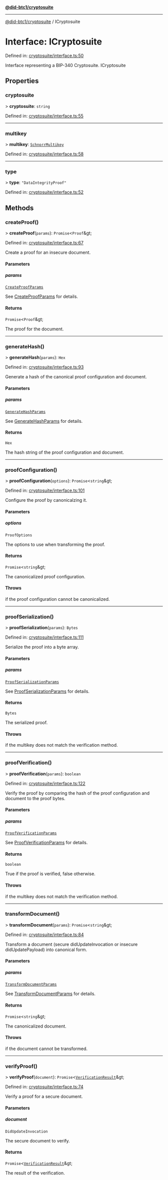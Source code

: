[**@did-btc1/cryptosuite**](../README.md)

***

[@did-btc1/cryptosuite](../globals.md) / ICryptosuite

# Interface: ICryptosuite

Defined in: [cryptosuite/interface.ts:50](https://github.com/dcdpr/did-btc1-js/blob/4ab6f9915d95beed9bc633644c9db1539395f512/packages/cryptosuite/src/cryptosuite/interface.ts#L50)

Interface representing a BIP-340 Cryptosuite.
 ICryptosuite

## Properties

### cryptosuite

&gt; **cryptosuite**: `string`

Defined in: [cryptosuite/interface.ts:55](https://github.com/dcdpr/did-btc1-js/blob/4ab6f9915d95beed9bc633644c9db1539395f512/packages/cryptosuite/src/cryptosuite/interface.ts#L55)

***

### multikey

&gt; **multikey**: [`SchnorrMultikey`](../classes/SchnorrMultikey.md)

Defined in: [cryptosuite/interface.ts:58](https://github.com/dcdpr/did-btc1-js/blob/4ab6f9915d95beed9bc633644c9db1539395f512/packages/cryptosuite/src/cryptosuite/interface.ts#L58)

***

### type

&gt; **type**: `"DataIntegrityProof"`

Defined in: [cryptosuite/interface.ts:52](https://github.com/dcdpr/did-btc1-js/blob/4ab6f9915d95beed9bc633644c9db1539395f512/packages/cryptosuite/src/cryptosuite/interface.ts#L52)

## Methods

### createProof()

&gt; **createProof**(`params`): `Promise`\<`Proof`\&gt;

Defined in: [cryptosuite/interface.ts:67](https://github.com/dcdpr/did-btc1-js/blob/4ab6f9915d95beed9bc633644c9db1539395f512/packages/cryptosuite/src/cryptosuite/interface.ts#L67)

Create a proof for an insecure document.

#### Parameters

##### params

[`CreateProofParams`](CreateProofParams.md)

See [CreateProofParams](CreateProofParams.md) for details.

#### Returns

`Promise`\<`Proof`\&gt;

The proof for the document.

***

### generateHash()

&gt; **generateHash**(`params`): `Hex`

Defined in: [cryptosuite/interface.ts:93](https://github.com/dcdpr/did-btc1-js/blob/4ab6f9915d95beed9bc633644c9db1539395f512/packages/cryptosuite/src/cryptosuite/interface.ts#L93)

Generate a hash of the canonical proof configuration and document.

#### Parameters

##### params

[`GenerateHashParams`](GenerateHashParams.md)

See [GenerateHashParams](GenerateHashParams.md) for details.

#### Returns

`Hex`

The hash string of the proof configuration and document.

***

### proofConfiguration()

&gt; **proofConfiguration**(`options`): `Promise`\<`string`\&gt;

Defined in: [cryptosuite/interface.ts:101](https://github.com/dcdpr/did-btc1-js/blob/4ab6f9915d95beed9bc633644c9db1539395f512/packages/cryptosuite/src/cryptosuite/interface.ts#L101)

Configure the proof by canonicalzing it.

#### Parameters

##### options

`ProofOptions`

The options to use when transforming the proof.

#### Returns

`Promise`\<`string`\&gt;

The canonicalized proof configuration.

#### Throws

if the proof configuration cannot be canonicalized.

***

### proofSerialization()

&gt; **proofSerialization**(`params`): `Bytes`

Defined in: [cryptosuite/interface.ts:111](https://github.com/dcdpr/did-btc1-js/blob/4ab6f9915d95beed9bc633644c9db1539395f512/packages/cryptosuite/src/cryptosuite/interface.ts#L111)

Serialize the proof into a byte array.

#### Parameters

##### params

[`ProofSerializationParams`](ProofSerializationParams.md)

See [ProofSerializationParams](ProofSerializationParams.md) for details.

#### Returns

`Bytes`

The serialized proof.

#### Throws

if the multikey does not match the verification method.

***

### proofVerification()

&gt; **proofVerification**(`params`): `boolean`

Defined in: [cryptosuite/interface.ts:122](https://github.com/dcdpr/did-btc1-js/blob/4ab6f9915d95beed9bc633644c9db1539395f512/packages/cryptosuite/src/cryptosuite/interface.ts#L122)

Verify the proof by comparing the hash of the proof configuration and document to the proof bytes.

#### Parameters

##### params

[`ProofVerificationParams`](ProofVerificationParams.md)

See [ProofVerificationParams](ProofVerificationParams.md) for details.

#### Returns

`boolean`

True if the proof is verified, false otherwise.

#### Throws

if the multikey does not match the verification method.

***

### transformDocument()

&gt; **transformDocument**(`params`): `Promise`\<`string`\&gt;

Defined in: [cryptosuite/interface.ts:84](https://github.com/dcdpr/did-btc1-js/blob/4ab6f9915d95beed9bc633644c9db1539395f512/packages/cryptosuite/src/cryptosuite/interface.ts#L84)

Transform a document (secure didUpdateInvocation or insecure didUpdatePayload) into canonical form.

#### Parameters

##### params

[`TransformDocumentParams`](TransformDocumentParams.md)

See [TransformDocumentParams](TransformDocumentParams.md) for details.

#### Returns

`Promise`\<`string`\&gt;

The canonicalized document.

#### Throws

if the document cannot be transformed.

***

### verifyProof()

&gt; **verifyProof**(`document`): `Promise`\<[`VerificationResult`](VerificationResult.md)\&gt;

Defined in: [cryptosuite/interface.ts:74](https://github.com/dcdpr/did-btc1-js/blob/4ab6f9915d95beed9bc633644c9db1539395f512/packages/cryptosuite/src/cryptosuite/interface.ts#L74)

Verify a proof for a secure document.

#### Parameters

##### document

`DidUpdateInvocation`

The secure document to verify.

#### Returns

`Promise`\<[`VerificationResult`](VerificationResult.md)\&gt;

The result of the verification.
